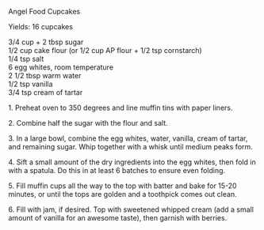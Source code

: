 
Angel Food Cupcakes
  
Yields: 16 cupcakes  
  
3/4 cup + 2 tbsp sugar  
1/2 cup cake flour (or 1/2 cup AP flour + 1/2 tsp cornstarch)  
1/4 tsp salt  
6 egg whites, room temperature  
2 1/2 tbsp warm water  
1/2 tsp vanilla  
3/4 tsp cream of tartar  
  
1\. Preheat oven to 350 degrees and line muffin tins with paper liners.  
  
2\. Combine half the sugar with the flour and salt.  
  
3\. In a large bowl, combine the egg whites, water, vanilla, cream of tartar, and remaining sugar. Whip together with a whisk until medium peaks form.  
  
4\. Sift a small amount of the dry ingredients into the egg whites, then fold in with a spatula. Do this in at least 6 batches to ensure even folding.  
  
5\. Fill muffin cups all the way to the top with batter and bake for 15-20 minutes, or until the tops are golden and a toothpick comes out clean.  
  
6\. Fill with jam, if desired. Top with sweetened whipped cream (add a small amount of vanilla for an awesome taste), then garnish with berries.  
    
